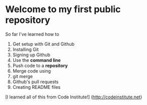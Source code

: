 # Welcome to my first public repository

So far I've learned how to
1. Get setup with Git and Github
  1. Installing Git 
  2. Signing up Github 
2. Use the **command line**
3. Push code to a **repository**
4. Merge code using
  1. git merge
  2. Github's pull requests
5. Creating README files

[I learned all of this from Code Institute!] (http://codeinstitute.net)  